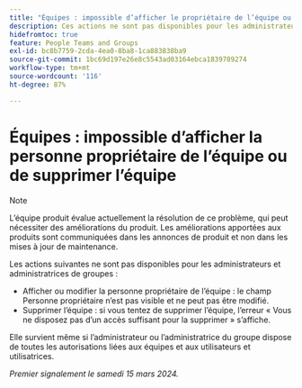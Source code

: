 ```yaml
---
title: "Équipes : impossible d’afficher le propriétaire de l’équipe ou de supprimer l’équipe"
description: Ces actions ne sont pas disponibles pour les administrateurs de groupe.
hidefromtoc: true
feature: People Teams and Groups
exl-id: bc8b7759-2cda-4ea0-8ba8-1ca883838ba9
source-git-commit: 1bc69d197e26e8c5543ad03164ebca1839789274
workflow-type: tm+mt
source-wordcount: '116'
ht-degree: 87%

---
```


# Équipes : impossible d’afficher la personne propriétaire de l’équipe ou de supprimer l’équipe

>[!NOTE]
>
>L’équipe produit évalue actuellement la résolution de ce problème, qui peut nécessiter des améliorations du produit. Les améliorations apportées aux produits sont communiquées dans les annonces de produit et non dans les mises à jour de maintenance.

Les actions suivantes ne sont pas disponibles pour les administrateurs et administratrices de groupes :

* Afficher ou modifier la personne propriétaire de l’équipe : le champ Personne propriétaire n’est pas visible et ne peut pas être modifié.
* Supprimer l’équipe : si vous tentez de supprimer l’équipe, l’erreur « Vous ne disposez pas d’un accès suffisant pour la supprimer » s’affiche.

Elle survient même si l’administrateur ou l’administratrice du groupe dispose de toutes les autorisations liées aux équipes et aux utilisateurs et utilisatrices.

_Premier signalement le samedi 15 mars 2024._
